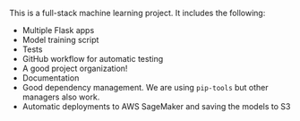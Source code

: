 This is a full-stack machine learning project. It includes the following:

* Multiple Flask apps
* Model training script
* Tests
* GitHub workflow for automatic testing
* A good project organization!
* Documentation
* Good dependency management. We are using `pip-tools` but other managers also work.
* Automatic deployments to AWS SageMaker and saving the models to S3
